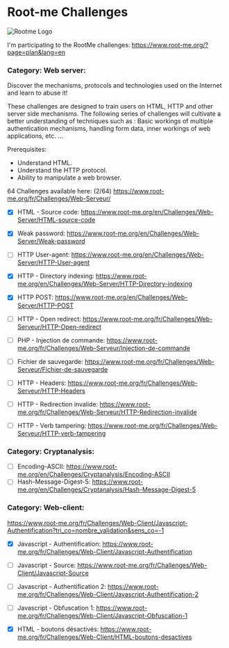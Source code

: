 # Root-me Challenges

![Rootme Logo](https://www.georgestaupin.com/wp-content/uploads/2020/01/rootMe-logo1.png)   

I'm participating to the RootMe challenges: https://www.root-me.org/?page=plan&lang=en

### Category: Web server:

Discover the mechanisms, protocols and technologies used on the Internet and learn to abuse it!

These challenges are designed to train users on HTML, HTTP and other server side mechanisms. The following series of challenges will cultivate a better understanding of techniques such as : Basic workings of multiple authentication mechanisms, handling form data, inner workings of web applications, etc. ...

Prerequisites:
- Understand HTML.
- Understand the HTTP protocol.
- Ability to manipulate a web browser.

64 Challenges available here: (2/64)
https://www.root-me.org/fr/Challenges/Web-Serveur/


- [x] HTML - Source code: https://www.root-me.org/en/Challenges/Web-Server/HTML-source-code
- [x] Weak password: https://www.root-me.org/en/Challenges/Web-Server/Weak-password
- [ ] HTTP User-agent: https://www.root-me.org/en/Challenges/Web-Server/HTTP-User-agent
- [x] HTTP - Directory indexing: https://www.root-me.org/en/Challenges/Web-Server/HTTP-Directory-indexing
- [x] HTTP POST: https://www.root-me.org/en/Challenges/Web-Server/HTTP-POST
- [ ] HTTP - Open redirect: https://www.root-me.org/fr/Challenges/Web-Serveur/HTTP-Open-redirect
- [ ] PHP - Injection de commande: https://www.root-me.org/fr/Challenges/Web-Serveur/Injection-de-commande
- [ ] Fichier de sauvegarde: https://www.root-me.org/fr/Challenges/Web-Serveur/Fichier-de-sauvegarde
- [ ] HTTP - Headers: https://www.root-me.org/fr/Challenges/Web-Serveur/HTTP-Headers
- [ ] HTTP - Redirection invalide: https://www.root-me.org/fr/Challenges/Web-Serveur/HTTP-Redirection-invalide
- [ ] HTTP - Verb tampering: https://www.root-me.org/fr/Challenges/Web-Serveur/HTTP-verb-tampering


### Category: Cryptanalysis:
- [ ] Encoding-ASCII: https://www.root-me.org/en/Challenges/Cryptanalysis/Encoding-ASCII
- [ ] Hash-Message-Digest-5: https://www.root-me.org/en/Challenges/Cryptanalysis/Hash-Message-Digest-5

### Category: Web-client:

https://www.root-me.org/fr/Challenges/Web-Client/Javascript-Authentification?tri_co=nombre_validation&sens_co=-1
- [x] Javascript - Authentification: https://www.root-me.org/fr/Challenges/Web-Client/Javascript-Authentification
- [ ] Javascript - Source: https://www.root-me.org/fr/Challenges/Web-Client/Javascript-Source
- [ ] Javascript - Authentification 2: https://www.root-me.org/fr/Challenges/Web-Client/Javascript-Authentification-2
- [ ] Javascript - Obfuscation 1: https://www.root-me.org/fr/Challenges/Web-Client/Javascript-Obfuscation-1
- [x] HTML - boutons désactivés: https://www.root-me.org/fr/Challenges/Web-Client/HTML-boutons-desactives

